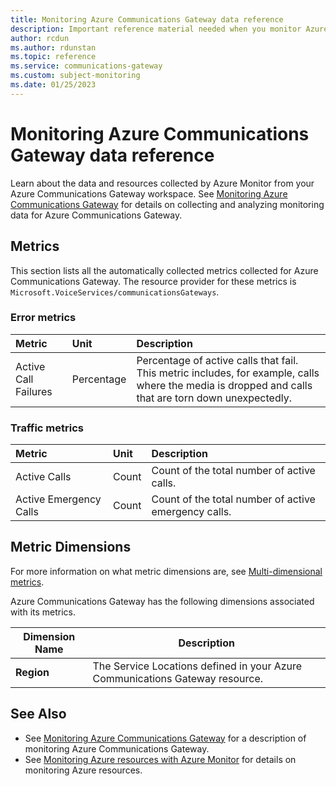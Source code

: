 ```yaml
---
title: Monitoring Azure Communications Gateway data reference 
description: Important reference material needed when you monitor Azure Communications Gateway 
author: rcdun
ms.author: rdunstan
ms.topic: reference
ms.service: communications-gateway
ms.custom: subject-monitoring
ms.date: 01/25/2023
---
```



# Monitoring Azure Communications Gateway data reference

Learn about the data and resources collected by Azure Monitor from your Azure Communications Gateway workspace. See [Monitoring Azure Communications Gateway](monitor-azure-communications-gateway.md) for details on collecting and analyzing monitoring data for Azure Communications Gateway.

## Metrics

This section lists all the automatically collected metrics collected for Azure Communications Gateway. The resource provider for these metrics is `Microsoft.VoiceServices/communicationsGateways`.

### Error metrics

| Metric | Unit | Description |
|:-------|:----|:------------|
|Active Call Failures | Percentage| Percentage of active calls that fail. This metric includes, for example, calls where the media is dropped and calls that are torn down unexpectedly.|


### Traffic metrics

| Metric | Unit | Description |
|:-------|:----|:------------|
| Active Calls | Count | Count of the total number of active calls. |
| Active Emergency Calls | Count | Count of the total number of active emergency calls.|


## Metric Dimensions

For more information on what metric dimensions are, see [Multi-dimensional metrics](/azure/azure-monitor/platform/data-platform-metrics#multi-dimensional-metrics).

Azure Communications Gateway has the following dimensions associated with its metrics.

| Dimension Name | Description |
| ------------------- | ----------------- |
| **Region** | The Service Locations defined in your Azure Communications Gateway resource. |


## See Also
- See [Monitoring Azure Communications Gateway](monitor-azure-communications-gateway.md) for a description of monitoring Azure Communications Gateway.
- See [Monitoring Azure resources with Azure Monitor](../azure-monitor/essentials/monitor-azure-resource.md) for details on monitoring Azure resources.